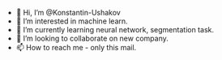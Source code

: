 - 👋 Hi, I’m @Konstantin-Ushakov
- 👀 I’m interested in machine learn.
- 🌱 I’m currently learning neural network, segmentation task.
- 💞️ I’m looking to collaborate on new company.
- 📫 How to reach me - only this mail.

<!---
Konstantin-Ushakov/Konstantin-Ushakov is a ✨ special ✨ repository because its `README.md` (this file) appears on your GitHub profile.
You can click the Preview link to take a look at your changes.
--->
